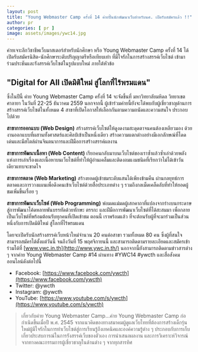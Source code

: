 ```yaml
---
layout: post
title: "Young Webmaster Camp ครั้งที่ 14 ค่ายปั้นนักพัฒนาเว็บสำหรับนศ. เปิดรับสมัครแล้ว !!"
author: pr
categories: [ pr ]
image: assets/images/ywc14.jpg
---
```


ค่ายเจาะลึกวิชาชีพเว็บมาสเตอร์สำหรับนักศึกษา หรือ Young Webmaster Camp ครั้งที่ 14 ได้เปิดรับสมัครนิสิต-นักศึกษาระดับปริญญาตรีหรือเทียบเท่า ที่มีใจรักในการสร้างสรรค์เว็บไซต์ เข้ามาร่วมประชันและรังสรรค์เว็บไซต์ในรูปแบบใหม่ ภายใต้หัวข้อ

"Digital for All เปิดมิติใหม่ สู่โลกที่ไร้พรมแดน"
-------------------------------------------------

ซึ่งในปีนี้ ค่าย Young Webmaster Camp ครั้งที่ 14 จะจัดขึ้นที่ มหาวิทยาลัยมหิดล วิทยาเขตศาลายา ในวันที่ 22-25 ธันวาคม 2559 นอกจากนี้ ผู้เข้าร่วมค่ายนี้ยังจะได้พบกับผู้เชี่ยวชาญด้านการสร้างสรรค์เว็บไซต์ในทั้งหมด 4 สาขาที่เปิดโอกาสให้เลือกกันตามความถนัดและความสนใจ ประกอบไปด้วย

**สาขาการออกแบบ (Web Design)**
สร้างสรรค์เว็บไซต์ให้ดูงดงามสะดุดตาจนคนต้องเหลียวมอง ด้วยงานออกแบบที่ผสานทั้งศาสตร์และศิลป์เข้าเป็นหนึ่งเดียว สร้างความแตกต่างอย่างมีเอกลักษณ์ที่โดดเด่นและมีสไตล์ผ่านจินตนาการและฝีมือการสร้างสรรค์ผลงาน

**สาขาการพัฒนาเนื้อหา (Web Content)** เรียกคนกลับมาบนเว็บไซต์ของเราซ้ำแล้วซ้ำเล่าด้วยพลังแห่งการเล่าเรื่องและเนื้อหาบนเว็บไซต์ที่ทำให้ผู้อ่านเคลิ้มและติดงอมแงมชนิดที่เรียกว่าไม่ได้เข้าวันเดียวแทบจะขาดใจ 

**สาขาการตลาด (Web Marketing)**
สร้างยอดผู้เข้าชมระดับแสนได้เพียงข้ามคืน ผ่านกลยุทธ์การตลาดและการวางแผนเพื่อดึงคนเข้าเว็บไซต์ด้วยสื่อประเภทต่าง ๆ รวมถึงกลเม็ดเคล็ดลับที่ทำให้ยอดผู้ชมเพิ่มขึ้นเรื่อย ๆ

**สาขาการพัฒนาเว็บไซต์ (Web Programming)**
พ่อมดแม่มดผู้เสกคาถาที่แปลงจากร่างบนกระดาษ สู่การพัฒนาโค้ดหลายพันบรรทัดด้วยทักษะ ตรรกะ และฝีมือการพัฒนาเว็บไซต์ที่ได้สะสมมา เพื่อกลายเป็นเว็บไซต์ที่พร้อมต้อนรับทุกคนที่เปิดเข้าชม ตอนนี้ เราพร้อมแล้ว ที่จะต้อนรับผู้ที่จะมาร่วมเป็นส่วนหนึ่งกับการเปิดมิติใหม่ สู่โลกที่ไร้พรมแดน 

โดยจะเปิดรับนักสร้างสรรค์เว็บหน้าใหม่จำนวน 20 คนต่อสาขา รวมทั้งหมด 80 คน ซึ่งผู้ที่สนใจ สามารถสมัครได้ตั้งแต่วันนี้ จนถึงวันที่ 15 พฤศจิกายนนี้ และสามารถติดตามรายละเอียดและสมัครเข้าร่วมได้ที่ [www.ywc.in.th](http://www.ywc.in.th/) นอกจากนี้ยังสามารถติดตามข่าวสารต่าง ๆ จากค่าย Young Webmaster Camp #14 ผ่านทาง #YWC14 #ywcth และสื่อสังคมออนไลน์ดังต่อไปนี้

*   Facebook: [https://www.facebook.com/ywcth](https://www.facebook.com/ywcth)
*   Twitter: @ywcth
*   Instagram: @ywcth
*   YouTube: [https://www.youtube.com/s/ywcth](https://www.youtube.com/s/ywcth)


> เกี่ยวกับค่าย Young Webmaster Camp...ค่าย Young Webmaster Camp ก่อกำเนิดขึ้นเมื่อปี พ.ศ. 2545 จากแนวคิดของทางสมาคมผู้ดูแลเว็บไทยที่ต้องการสร้างเด็กรุ่นใหม่ผู้มีใจรักในการทำเว็บไซต์สู่การเรียนรู้ถึงเทคนิคและองค์ความรู้ต่าง ๆ ประกอบกับการเก็บเกี่ยวประสบการณ์ในการรังสรรค์เว็บของตัวเอง การนำเสนอผลงาน และการวิเคราะห์วิจารณ์จากทางคณะกรรมการผู้เชี่ยวชาญในด้านต่าง ๆ จากทุกสารทิศ